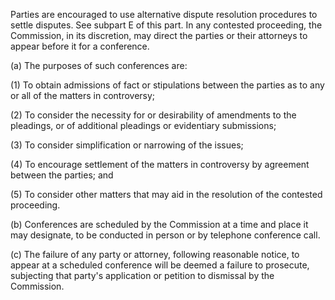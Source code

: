 Parties are encouraged to use alternative dispute resolution procedures to settle disputes. See subpart E of this part. In any contested proceeding, the Commission, in its discretion, may direct the parties or their attorneys to appear before it for a conference.

(a) The purposes of such conferences are:

(1) To obtain admissions of fact or stipulations between the parties as to any or all of the matters in controversy;

(2) To consider the necessity for or desirability of amendments to the pleadings, or of additional pleadings or evidentiary submissions;
                

(3) To consider simplification or narrowing of the issues;

(4) To encourage settlement of the matters in controversy by agreement between the parties; and

(5) To consider other matters that may aid in the resolution of the contested proceeding.

(b) Conferences are scheduled by the Commission at a time and place it may designate, to be conducted in person or by telephone conference call.

(c) The failure of any party or attorney, following reasonable notice, to appear at a scheduled conference will be deemed a failure to prosecute, subjecting that party's application or petition to dismissal by the Commission.

